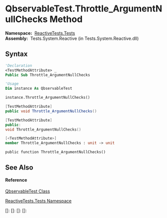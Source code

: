 # QbservableTest.Throttle\_ArgumentNullChecks Method

**Namespace:**  [ReactiveTests.Tests](ReactiveTests.Tests\ReactiveTests.Tests.md)  
**Assembly:**  Tests.System.Reactive (in Tests.System.Reactive.dll)

## Syntax

```vb
'Declaration
<TestMethodAttribute> _
Public Sub Throttle_ArgumentNullChecks
```

```vb
'Usage
Dim instance As QbservableTest

instance.Throttle_ArgumentNullChecks()
```

```csharp
[TestMethodAttribute]
public void Throttle_ArgumentNullChecks()
```

```c++
[TestMethodAttribute]
public:
void Throttle_ArgumentNullChecks()
```

```fsharp
[<TestMethodAttribute>]
member Throttle_ArgumentNullChecks : unit -> unit 
```

```jscript
public function Throttle_ArgumentNullChecks()
```

## See Also

#### Reference

[QbservableTest Class](QbservableTest\QbservableTest.md)

[ReactiveTests.Tests Namespace](ReactiveTests.Tests\ReactiveTests.Tests.md)

[]: 
[]: 
[]: 
[]: 